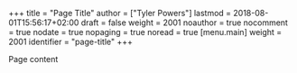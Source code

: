 +++
title = "Page Title"
author = ["Tyler Powers"]
lastmod = 2018-08-01T15:56:17+02:00
draft = false
weight = 2001
noauthor = true
nocomment = true
nodate = true
nopaging = true
noread = true
[menu.main]
  weight = 2001
  identifier = "page-title"
+++

Page content